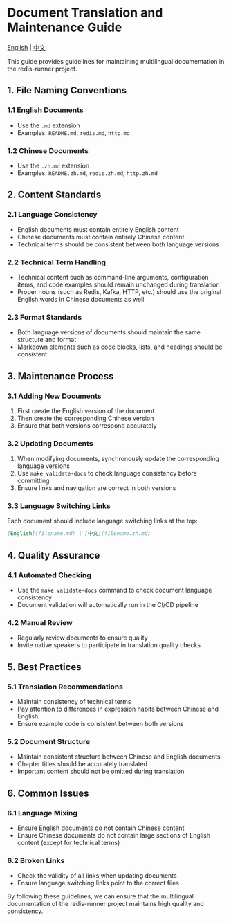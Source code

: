 # Document Translation and Maintenance Guide

[English](document-translation-guide.md) | [中文](document-translation-guide.zh.md)

This guide provides guidelines for maintaining multilingual documentation in the redis-runner project.

## 1. File Naming Conventions

### 1.1 English Documents
- Use the `.md` extension
- Examples: `README.md`, `redis.md`, `http.md`

### 1.2 Chinese Documents
- Use the `.zh.md` extension
- Examples: `README.zh.md`, `redis.zh.md`, `http.zh.md`

## 2. Content Standards

### 2.1 Language Consistency
- English documents must contain entirely English content
- Chinese documents must contain entirely Chinese content
- Technical terms should be consistent between both language versions

### 2.2 Technical Term Handling
- Technical content such as command-line arguments, configuration items, and code examples should remain unchanged during translation
- Proper nouns (such as Redis, Kafka, HTTP, etc.) should use the original English words in Chinese documents as well

### 2.3 Format Standards
- Both language versions of documents should maintain the same structure and format
- Markdown elements such as code blocks, lists, and headings should be consistent

## 3. Maintenance Process

### 3.1 Adding New Documents
1. First create the English version of the document
2. Then create the corresponding Chinese version
3. Ensure that both versions correspond accurately

### 3.2 Updating Documents
1. When modifying documents, synchronously update the corresponding language versions
2. Use `make validate-docs` to check language consistency before committing
3. Ensure links and navigation are correct in both versions

### 3.3 Language Switching Links
Each document should include language switching links at the top:
```markdown
[English](filename.md) | [中文](filename.zh.md)
```

## 4. Quality Assurance

### 4.1 Automated Checking
- Use the `make validate-docs` command to check document language consistency
- Document validation will automatically run in the CI/CD pipeline

### 4.2 Manual Review
- Regularly review documents to ensure quality
- Invite native speakers to participate in translation quality checks

## 5. Best Practices

### 5.1 Translation Recommendations
- Maintain consistency of technical terms
- Pay attention to differences in expression habits between Chinese and English
- Ensure example code is consistent between both versions

### 5.2 Document Structure
- Maintain consistent structure between Chinese and English documents
- Chapter titles should be accurately translated
- Important content should not be omitted during translation

## 6. Common Issues

### 6.1 Language Mixing
- Ensure English documents do not contain Chinese content
- Ensure Chinese documents do not contain large sections of English content (except for technical terms)

### 6.2 Broken Links
- Check the validity of all links when updating documents
- Ensure language switching links point to the correct files

By following these guidelines, we can ensure that the multilingual documentation of the redis-runner project maintains high quality and consistency.
